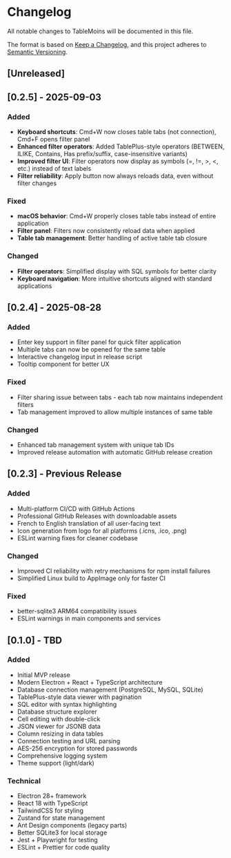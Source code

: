 # Changelog

All notable changes to TableMoins will be documented in this file.

The format is based on [Keep a Changelog](https://keepachangelog.com/en/1.0.0/),
and this project adheres to [Semantic Versioning](https://semver.org/spec/v2.0.0.html).

## [Unreleased]

## [0.2.5] - 2025-09-03

### Added
- **Keyboard shortcuts**: Cmd+W now closes table tabs (not connection), Cmd+F opens filter panel
- **Enhanced filter operators**: Added TablePlus-style operators (BETWEEN, ILIKE, Contains, Has prefix/suffix, case-insensitive variants)
- **Improved filter UI**: Filter operators now display as symbols (=, !=, >, <, etc.) instead of text labels
- **Filter reliability**: Apply button now always reloads data, even without filter changes

### Fixed
- **macOS behavior**: Cmd+W properly closes table tabs instead of entire application
- **Filter panel**: Filters now consistently reload data when applied
- **Table tab management**: Better handling of active table tab closure

### Changed
- **Filter operators**: Simplified display with SQL symbols for better clarity
- **Keyboard navigation**: More intuitive shortcuts aligned with standard applications

## [0.2.4] - 2025-08-28

### Added
- Enter key support in filter panel for quick filter application
- Multiple tabs can now be opened for the same table
- Interactive changelog input in release script
- Tooltip component for better UX

### Fixed
- Filter sharing issue between tabs - each tab now maintains independent filters
- Tab management improved to allow multiple instances of same table

### Changed
- Enhanced tab management system with unique tab IDs
- Improved release automation with automatic GitHub release creation

## [0.2.3] - Previous Release

### Added
- Multi-platform CI/CD with GitHub Actions
- Professional GitHub Releases with downloadable assets
- French to English translation of all user-facing text
- Icon generation from logo for all platforms (.icns, .ico, .png)
- ESLint warning fixes for cleaner codebase

### Changed
- Improved CI reliability with retry mechanisms for npm install failures
- Simplified Linux build to AppImage only for faster CI

### Fixed
- better-sqlite3 ARM64 compatibility issues
- ESLint warnings in main components and services

## [0.1.0] - TBD

### Added
- Initial MVP release
- Modern Electron + React + TypeScript architecture
- Database connection management (PostgreSQL, MySQL, SQLite)
- TablePlus-style data viewer with pagination
- SQL editor with syntax highlighting
- Database structure explorer
- Cell editing with double-click
- JSON viewer for JSONB data
- Column resizing in data tables
- Connection testing and URL parsing
- AES-256 encryption for stored passwords
- Comprehensive logging system
- Theme support (light/dark)

### Technical
- Electron 28+ framework
- React 18 with TypeScript
- TailwindCSS for styling
- Zustand for state management
- Ant Design components (legacy parts)
- Better SQLite3 for local storage
- Jest + Playwright for testing
- ESLint + Prettier for code quality